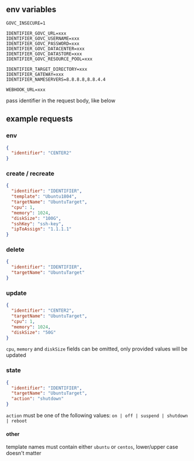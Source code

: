 ## env variables
```
GOVC_INSECURE=1

IDENTIFIER_GOVC_URL=xxx
IDENTIFIER_GOVC_USERNAME=xxx
IDENTIFIER_GOVC_PASSWORD=xxx
IDENTIFIER_GOVC_DATACENTER=xxx
IDENTIFIER_GOVC_DATASTORE=xxx
IDENTIFIER_GOVC_RESOURCE_POOL=xxx

IDENTIFIER_TARGET_DIRECTORY=xxx
IDENTIFIER_GATEWAY=xxx
IDENTIFIER_NAMESERVERS=8.8.8.8,8.8.4.4

WEBHOOK_URL=xxx
```
pass identifier in the request body, like below

## example requests
### env
```json
{
  "identifier": "CENTER2"
}
```
### create / recreate
```json
{
  "identifier": "IDENTIFIER",
  "template": "Ubuntu1804",
  "targetName": "UbuntuTarget",
  "cpu": 1,
  "memory": 1024,
  "diskSize": "100G",
  "sshKey": "ssh-key",
  "ipToAssign": "1.1.1.1"
}
```
### delete
```json
{
  "identifier": "IDENTIFIER",
  "targetName": "UbuntuTarget"
}
```
### update
```json
{
  "identifier": "CENTER2",
  "targetName": "UbuntuTarget",
  "cpu": 1,
  "memory": 1024,
  "diskSize": "50G"
}
```
`cpu`, `memory` and `diskSize` fields can be omitted, only provided values will be updated 
### state
```json
{
  "identifier": "IDENTIFIER",
  "targetName": "UbuntuTarget",
  "action": "shutdown"
}
```
`action` must be one of the following values: `on | off | suspend | shutdown | reboot`
#### other
template names must contain either `ubuntu` or `centos`, lower/upper case doesn't matter
